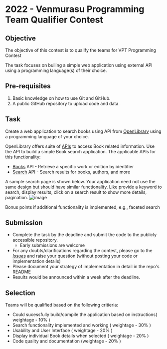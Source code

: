 # 2022 - Venmurasu Programming Team Qualifier Contest

## Objective

The objective of this contest is to qualify the teams for VPT Programming Contest

The task focuses on builing a simple web application using external API using a programming language(s) of their choice.

## Pre-requisites

1. Basic knowledge on how to use Git and GitHub.
2. A public GitHub repository to upload code and data.

## Task 

Create a web application to search books using API from [OpenLibrary](https://openlibrary.org) using a programming language of your choice.

OpenLibrary offers suite of [APIs](https://openlibrary.org/developers/api) to access Book related information. Use the API to build a simple Book search application. The applicable APIs for this functionality:
* [Books](https://openlibrary.org/dev/docs/api/books) API - Retrieve a specific work or edition by identifier
* [Search](https://openlibrary.org/dev/docs/api/search) API - Search results for books, authors, and more

A sample search page is shown below. Your application need not use the same design but should have similar functionality. Like provide a keyword to search, display results, click on a search result to show more details, pagination.
![image](https://user-images.githubusercontent.com/410065/206938572-ebd9585e-e0b6-4120-81ea-14a49b840e0d.png)

Bonus points if additional functionality is implemented, e.g., faceted search
## Submission

- Complete the task by the deadline and submit the code to the publicly accessible repository.
  - Early submissions are welcome
- For any doubts/clarifications regarding the contest, please go to the [_Issues_](https://github.com/venmurasu-programming-team/2022-Dec-Contest/issues) and raise your question
  (without posting your code or implementation details)
- Please document your strategy of implementation in detail in the repo's README
- Results would be announced within a week after the deadline.

## Selection

Teams will be qualified based on the following critieria:
* Could sucessfully build/compile the application based on instructions( weightage - 10% )
* Search functionality implemented and working  ( weightage - 30% )
* Usability and User Interface ( weightage - 20% )
* Display individual Book details when selected ( weightage - 20% )
* Code quality and documentation (weightage - 20% )
